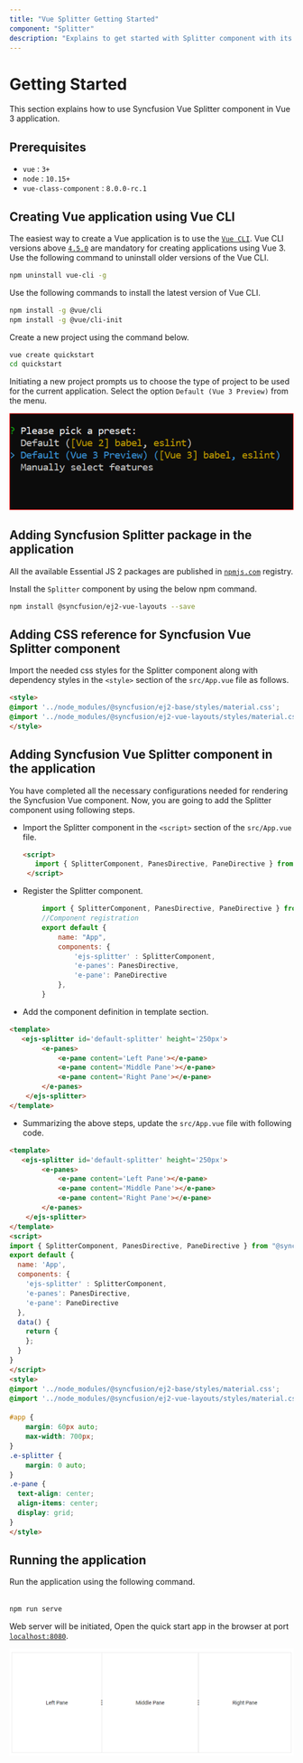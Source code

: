 ```yaml
---
title: "Vue Splitter Getting Started"
component: "Splitter"
description: "Explains to get started with Splitter component with its key features such as resizable,validation and nested Splitter, etc."
---
```


# Getting Started

This section explains how to use Syncfusion Vue Splitter component in Vue 3 application.

## Prerequisites

* `vue` : `3+`
* `node` : `10.15+`
* `vue-class-component` : `8.0.0-rc.1`

## Creating Vue application using Vue CLI

The easiest way to create a Vue application is to use the [`Vue CLI`](https://github.com/vuejs/vue-cli). Vue CLI versions above [`4.5.0`](https://v3.vuejs.org/guide/migration/introduction.html#vue-cli) are mandatory for creating applications using Vue 3. Use the following command to uninstall older versions of the Vue CLI.

```bash
npm uninstall vue-cli -g
```

Use the following commands to install the latest version of Vue CLI.

```bash
npm install -g @vue/cli
npm install -g @vue/cli-init
```

Create a new project using the command below.

```bash
vue create quickstart
cd quickstart

```

Initiating a new project prompts us to choose the type of project to be used for the current application. Select the option `Default (Vue 3 Preview)` from the menu.

![Reference](./images/vue3-terminal.png)

## Adding Syncfusion Splitter package in the application

All the available Essential JS 2 packages are published in [`npmjs.com`](https://www.npmjs.com/~syncfusionorg) registry.

Install the `Splitter` component by using the below npm command.

```bash
npm install @syncfusion/ej2-vue-layouts --save
```

## Adding CSS reference for Syncfusion Vue Splitter component

Import the needed css styles for the Splitter component along with dependency styles in the `<style>` section of the `src/App.vue` file as follows.

```html
<style>
@import '../node_modules/@syncfusion/ej2-base/styles/material.css';
@import '../node_modules/@syncfusion/ej2-vue-layouts/styles/material.css';
</style>
```

## Adding Syncfusion Vue Splitter component in the application

You have completed all the necessary configurations needed for rendering the Syncfusion Vue component. Now, you are going to add the Splitter component using following steps.

* Import the Splitter component in the `<script>` section of the `src/App.vue` file.

     ```html
     <script>
        import { SplitterComponent, PanesDirective, PaneDirective } from "@syncfusion/ej2-vue-layouts";
      </script>
     ```

* Register the Splitter component.

```javascript
        import { SplitterComponent, PanesDirective, PaneDirective } from "@syncfusion/ej2-vue-layouts";
        //Component registration
        export default {
            name: "App",
            components: {
                'ejs-splitter' : SplitterComponent,
                'e-panes': PanesDirective,
                'e-pane': PaneDirective
            },
        }
```

* Add the component definition in template section.

```html
<template>
   <ejs-splitter id='default-splitter' height='250px'>
        <e-panes>
            <e-pane content='Left Pane'></e-pane>
            <e-pane content='Middle Pane'></e-pane>
            <e-pane content='Right Pane'></e-pane>
        </e-panes>
    </ejs-splitter>
</template>
```

* Summarizing the above steps, update the `src/App.vue` file with following code.

```html
<template>
   <ejs-splitter id='default-splitter' height='250px'>
        <e-panes>
            <e-pane content='Left Pane'></e-pane>
            <e-pane content='Middle Pane'></e-pane>
            <e-pane content='Right Pane'></e-pane>
        </e-panes>
    </ejs-splitter>
</template>
<script>
import { SplitterComponent, PanesDirective, PaneDirective } from "@syncfusion/ej2-vue-layouts";
export default {
  name: 'App',
  components: {
    'ejs-splitter' : SplitterComponent,
    'e-panes': PanesDirective,
    'e-pane': PaneDirective
  },
  data() {
    return {
    };
  }
}
</script>
<style>
@import '../node_modules/@syncfusion/ej2-base/styles/material.css';
@import '../node_modules/@syncfusion/ej2-vue-layouts/styles/material.css';

#app {
    margin: 60px auto;
    max-width: 700px;
}
.e-splitter {
    margin: 0 auto;
}
.e-pane {
  text-align: center;
  align-items: center;
  display: grid;
}
</style>
```

## Running the application

Run the application using the following command.

```bash

npm run serve

```

Web server will be initiated, Open the quick start app in the browser at port [`localhost:8080`](http://localhost:8080/).

![Output](./images/splitter.png)
